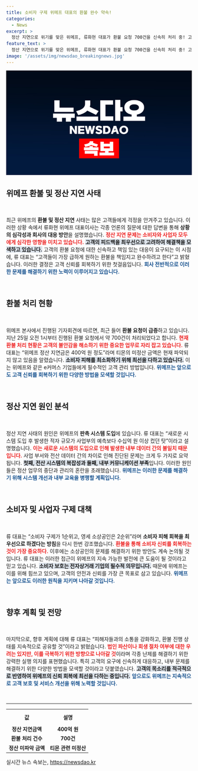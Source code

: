 ```yaml
---
title: 소비자 구제 위메프 대표의 환불 완수 약속!
categories:
  - News
excerpt: >
  정산 지연으로 위기를 맞은 위메프, 류화현 대표가 환불 요청 700건을 신속히 처리 중! 고객 피해 구제를 최우선으로 하겠다고 밝혔지만, 법인 파산 가능성까지 제기되는 상황!
feature_text: >
  정산 지연으로 위기를 맞은 위메프, 류화현 대표가 환불 요청 700건을 신속히 처리 중! 고객 피해 구제를 최우선으로 하겠다고 밝혔지만, 법인 파산 가능성까지 제기되는 상황!
image: '/assets/img/newsdao_breakingnews.jpg'
---
```


<p><img src="/assets/img/newsdao_breakingnews.jpg" alt="implanttips 속보" /></p>

<h2 data-ke-size="size26">위메프 환불 및 정산 지연 사태</h2>

<p data-ke-size="size16">&nbsp;</p>

<p>최근 위메프의 <strong>환불 및 정산 지연</strong> 사태는 많은 고객들에게 걱정을 안겨주고 있습니다. 이러한 상황 속에서 류화현 위메프 대표이사는 각종 언론의 질문에 대한 답변을 통해 <strong>상황의 심각성과 회사의 대응 방안</strong>을 설명했습니다. <b><span style="color: #ee2323;">정산 지연 문제는 소비자와 사업자 모두에게 심각한 영향을 미치고 있습니다.</span></b> <b><span style="background-color: #21538527;">고객의 피드백을 최우선으로 고려하여 해결책을 모색하고 있습니다.</span></b> 고객의 환불 요청에 대한 신속하고 책임 있는 대응이 요구되는 이 시점에, 류 대표는 “고객들이 가장 급하게 원하는 환불을 책임지고 완수하려고 한다”고 밝혔습니다. 이러한 결정은 고객 신뢰를 회복하기 위한 첫걸음입니다. <b><span style="color: #1a5490;">회사 전반적으로 이러한 문제를 해결하기 위한 노력이 이루어지고 있습니다.</span></b></p>

<p data-ke-size="size16">&nbsp;</p>

<h2 data-ke-size="size26">환불 처리 현황</h2>

<p data-ke-size="size16">&nbsp;</p>

<p>위메프 본사에서 진행된 기자회견에 따르면, 최근 들어 <strong>환불 요청이 급증</strong>하고 있습니다. 지난 25일 오전 1시부터 진행된 환불 요청에서 약 700건이 처리되었다고 합니다. <b><span style="color: #ee2323;">현재 환불 처리 현황은 고객의 불안감을 해소하기 위한 중요한 업무로 자리 잡고 있습니다.</span></b> 류 대표는 “위메프 정산 지연금은 400억 원 정도”라며 티몬의 미정산 금액은 현재 파악되지 않고 있음을 알렸습니다. <b><span style="background-color: #21538527;">소비자 피해를 최소화하기 위해 최선을 다하고 있습니다.</span></b> 이는 위메프와 같은 e커머스 기업들에게 필수적인 고객 관리 방법입니다. <b><span style="color: #1a5490;">위메프는 앞으로도 고객 신뢰를 회복하기 위한 다양한 방법을 모색할 것입니다.</span></b></p>

<p data-ke-size="size16">&nbsp;</p>

<h2 data-ke-size="size26">정산 지연 원인 분석</h2>

<p data-ke-size="size16">&nbsp;</p>

<p>정산 지연 사태의 원인은 위메프의 <strong>판촉 시스템 도입</strong>에 있습니다. 류 대표는 “새로운 시스템 도입 후 발생한 적자 규모가 사업부의 예측보다 수십억 원 이상 컸던 탓”이라고 설명했습니다. <b><span style="color: #ee2323;">이는 새로운 시스템의 도입으로 인해 발생한 내부 데이터 간의 불일치 때문입니다.</span></b> 사업 부서와 전산 데이터 간의 차이로 인해 진단된 문제는 크게 두 가지로 요약됩니다. <b><span style="background-color: #21538527;">첫째, 전산 시스템의 복잡성과 둘째, 내부 커뮤니케이션 부족</span></b>입니다. 이러한 원인들은 정산 업무의 중단과 관리의 혼란을 초래했습니다. <b><span style="color: #1a5490;">위메프는 이러한 문제를 해결하기 위해 시스템 개선과 내부 교육을 병행할 계획입니다.</span></b></p>

<p data-ke-size="size16">&nbsp;</p>

<h2 data-ke-size="size26">소비자 및 사업자 구제 대책</h2>

<p data-ke-size="size16">&nbsp;</p>

<p>류 대표는 “소비자 구제가 1순위고, 영세 소상공인은 2순위”라며 <strong>소비자 피해 회복을 최우선으로 하겠다는 방침</strong>을 다시 한번 강조했습니다. <b><span style="color: #ee2323;">환불을 통해 소비자 신뢰를 회복하는 것이 가장 중요하다.</span></b> 이후에는 소상공인의 문제를 해결하기 위한 방안도 계속 논의될 것입니다. 류 대표는 이러한 접근이 위메프의 지속 가능한 발전에 큰 도움이 될 것이라고 믿고 있습니다. <b><span style="background-color: #21538527;">소비자 보호는 전자상거래 기업의 필수적 의무입니다.</span></b> 때문에 위메프는 이를 위해 힘쓰고 있으며, 고객의 안전과 신뢰를 가장 큰 목표로 삼고 있습니다. <b><span style="color: #1a5490;">위메프는 앞으로도 이러한 원칙을 지키며 나아갈 것입니다.</span></b></p>

<p data-ke-size="size16">&nbsp;</p>

<h2 data-ke-size="size26">향후 계획 및 전망</h2>

<p data-ke-size="size16">&nbsp;</p>

<p>마지막으로, 향후 계획에 대해 류 대표는 “피해자들과의 소통을 강화하고, 환불 진행 상태를 지속적으로 공유할 것”이라고 밝혔습니다. <b><span style="color: #ee2323;">법인 파산이나 회생 절차 여부에 대한 우려는 있지만, 이를 극복하기 위한 방향으로 나아갈 것</span></b>이라며 각종 난제를 해결하기 위한 강력한 실행 의지를 표현했습니다. 특히 고객의 요구에 신속하게 대응하고, 내부 문제를 해결하기 위한 다양한 방법을 모색할 것이라고 덧붙였습니다. <b><span style="background-color: #21538527;">고객의 목소리를 적극적으로 반영하여 위메프의 신뢰 회복에 최선을 다하는 중입니다.</span></b> <b><span style="color: #1a5490;">앞으로도 위메프는 지속적으로 고객 보호 및 서비스 개선을 위해 노력할 것입니다.</span></b> </p>

<p data-ke-size="size16">&nbsp;</p>

<hr />

<table style="width: 100%;">
    <tr>
        <th style="text-align: center; height: 34px;"><b>값</b></th>
        <th style="text-align: center; height: 34px;"><b>설명</b></th>
    </tr>
    <tr>
        <td style="text-align: center; height: 17px;"><b>정산 지연금액</b></td>
        <td style="text-align: center; height: 17px;"><b>400억 원</b></td>
    </tr>
    <tr>
        <td style="text-align: center; height: 17px;"><b>환불 처리 건수</b></td>
        <td style="text-align: center; height: 17px;"><b>700건</b></td>
    </tr>
    <tr>
        <td style="text-align: center; height: 17px;"><b>정산 미파악 금액</b></td>
        <td style="text-align: center; height: 17px;"><b>티몬 관련 미정산</b></td>
    </tr>
</table>

<p data-ke-size="size16"></p>
실시간 뉴스 속보는, <a href="https://newsdao.kr" rel="dofollow">https://newsdao.kr</a>


